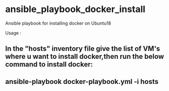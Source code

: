 # ansible_playbook_docker_install

Ansible playbook for installing docker on Ubuntu18

Usage :

In the "hosts" inventory file give the list of VM's where u want to install docker,then
run the below command to install docker:
--
 ansible-playbook  docker-playbook.yml -i hosts
--
